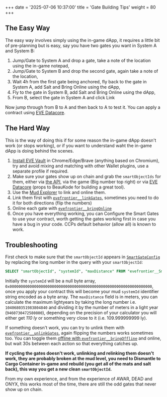 +++
date = '2025-07-06 10:37:00'
title = 'Gate Building Tips'
weight = 80
+++

## The Easy Way

The easy way involves simply using the in-game dApp, it requires a little bit of pre-planning but is easy, say you have two gates you want in System A and System B:

1. Jump/Gate to System A and drop a gate, take a note of the location using the in-game notepad,
2. Jump/Gate to System B and drop the second gate, again take a note of the location,
3. Wait 4h from the first gate being anchored, fly back to the gate in System A, add Salt and Bring Online using the dApp,
4. Fly to the gate in System B, add Salt and Bring Online using the dApp,
5. From B, select the gate in System A and click Link

Now jump through from B to A and then back to A to test it. You can apply a contract using [EVE Datacore](https://evedataco.re).

## The Hard Way

This is the way of doing this if for some reason the in-game dApp doesn't work (or stops working), or if you want to understand waht the in-game dApp is doing behind the scenes.

1. [Install EVE Vault](https://docs.evefrontier.com/EveVault/installation) in Chrome/Edge/Brave (anything based on Chromium), try and avoid mixing and matching with other Wallet plugins, use a separate profile if required.
2. Make sure your gates show up on chain and grab the `smartObjectIds` for them, either via [the API](https://blockchain-gateway-stillness.live.tech.evefrontier.com/v2/smartassemblies), via the game (Big number top right) or via [EVE Datacore](https://evedataco.re) (props to BeauKode for building a great tool).
3. Use the [Mud Explorer](https://explorer.mud.dev/pyrope/worlds/0xcdb380e0cd3949caf70c45c67079f2e27a77fc47/interact?function=) to link and online them.
4. Link them first with [`evefrontier__linkGates`](https://explorer.mud.dev/pyrope/worlds/0xcdb380e0cd3949caf70c45c67079f2e27a77fc47/interact?function=linkSmartGates#evefrontier__linkGates), sometimes you need to do it for both directions (flip the numbers)
5. Online each gate with [`evefrontier__bringOnline`](https://explorer.mud.dev/pyrope/worlds/0xcdb380e0cd3949caf70c45c67079f2e27a77fc47/interact?function=bringOnline#evefrontier__bringOnline)
6. Once you have everything working, you can Configure the Smart Gates to use your contract, worth getting the gates working first in case you have a bug in your code. CCPs default behavior (allow all) is known to work.

## Troubleshooting

First check to make sure that the `smartObjectId` appears in [`SmartGateConfig`](https://explorer.mud.dev/pyrope/worlds/0xcdb380e0cd3949caf70c45c67079f2e27a77fc47/explore?tableId=0x746265766566726f6e74696572000000536d61727447617465436f6e66696700&query=SELECT%2520%2522smartObjectId%2522%252C%2520%2522systemId%2522%252C%2520%2522maxDistance%2522%2520FROM%2520%2522evefrontier__SmartGateConfig%2522%2520WHERE%2520%2522smartObjectId%2522%2520%253D%25206043610207003986359583354976893946421984347946311295347196971213130287377900%2520LIMIT%252010%2520OFFSET%25200%253B&page=0&pageSize=10) by replacing the long number in the query with your `smartObjectId`:

```sql
SELECT "smartObjectId", "systemId", "maxDistance" FROM "evefrontier__SmartGateConfig" WHERE "smartObjectId" = smartObjectId goes here LIMIT 10 OFFSET 0;
```

Initially the `systemId` will be a null byte array, `0x0000000000000000000000000000000000000000000000000000000000000000`, once you apply your contract this will become your mud `systemId` identifier string encoded as a byte array. The `maxDistance` field is in meters, you can calculate the maximum lightyears by taking the long number i.e. `1040680351983804840` and dividing it by the number of meters in a light year (`9460730472580800`), depending on the precision of your calculator you will either get *110 ly* or something very close to it (i.e. 109.999999999 ly).

If something doesn't work, you can try to unlink them with [`evefrontier__unlinkGates`](https://explorer.mud.dev/pyrope/worlds/0xcdb380e0cd3949caf70c45c67079f2e27a77fc47/interact?function=unLink#evefrontier__unlinkGates), again flipping the numbers works sometimes too. You can toggle them [offline with `evefrontier__bringOffline`](https://explorer.mud.dev/pyrope/worlds/0xcdb380e0cd3949caf70c45c67079f2e27a77fc47/interact?function=offline#evefrontier__bringOffline) and online, but wait 30s between each action so that everything catches up.

**If cycling the gates doesn't work, unlinking and relinking them doesn't work, they are probably broken at the mud level, you need to Dismantle to Cargo Container in-game and rebuild (you get all of the mats and salt back), this way you get a new clean `smartObjectId`.**

From my own experience, and from the experience of AWAR, DEAD and ONYX, this works most of the time, there are still the odd gates that never show up on chain.
